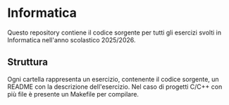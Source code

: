 # Informatica

Questo repository contiene il codice sorgente per tutti gli esercizi
svolti in Informatica nell'anno scolastico 2025/2026.

## Struttura

Ogni cartella rappresenta un esercizio, contenente il codice sorgente, un README con
la descrizione dell'esercizio.
Nel caso di progetti C/C++ con più file è presente un Makefile per compilare.
